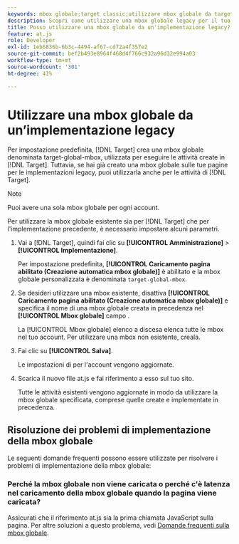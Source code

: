 ```yaml
---
keywords: mbox globale;target classic;utilizzare mbox globale da target classic
description: Scopri come utilizzare una mbox globale legacy per il tuo Adobe [!DNL Target] se hai già creato una mbox globale sulle tue pagine per le implementazioni legacy.
title: Posso utilizzare una mbox globale da un'implementazione legacy?
feature: at.js
role: Developer
exl-id: 1eb6836b-6b3c-4494-af67-cd72a4f357e2
source-git-commit: bef2b493e8964f468d4f766c932a96d32e994a03
workflow-type: tm+mt
source-wordcount: '301'
ht-degree: 41%

---
```


# Utilizzare una mbox globale da un’implementazione legacy

Per impostazione predefinita, [!DNL Target] crea una mbox globale denominata target-global-mbox, utilizzata per eseguire le attività create in [!DNL Target]. Tuttavia, se hai già creato una mbox globale sulle tue pagine per le implementazioni legacy, puoi utilizzarla anche per le attività di [!DNL Target].

>[!NOTE]
>
>Puoi avere una sola mbox globale per ogni account.

Per utilizzare la mbox globale esistente sia per [!DNL Target] che per l&#39;implementazione precedente, è necessario impostare alcuni parametri.

1. Vai a [!DNL Target], quindi fai clic su **[!UICONTROL Amministrazione]** > **[!UICONTROL Implementazione]**.

   Per impostazione predefinita, **[!UICONTROL Caricamento pagina abilitato (Creazione automatica mbox globale)]** è abilitato e la mbox globale personalizzata è denominata `target-global-mbox`.

1. Se desideri utilizzare una mbox esistente, disattiva **[!UICONTROL Caricamento pagina abilitato (Creazione automatica mbox globale)]** e specifica il nome di una mbox globale creata in precedenza nel **[!UICONTROL Mbox globale]** campo .

   La [!UICONTROL Mbox globale] elenco a discesa elenca tutte le mbox nel tuo account. Per utilizzare una mbox non esistente, creala.

1. Fai clic su **[!UICONTROL Salva]**.

   Le impostazioni di per l&#39;account vengono aggiornate.

1. Scarica il nuovo file at.js e fai riferimento a esso sul tuo sito.

   Tutte le attività esistenti vengono aggiornate in modo da utilizzare la mbox globale specificata, comprese quelle create e implementate in precedenza.

## Risoluzione dei problemi di implementazione della mbox globale

Le seguenti domande frequenti possono essere utilizzate per risolvere i problemi di implementazione della mbox globale:

### Perché la mbox globale non viene caricata o perché c&#39;è latenza nel caricamento della mbox globale quando la pagina viene caricata?

Assicurati che il riferimento at.js sia la prima chiamata JavaScript sulla pagina. Per altre soluzioni a questo problema, vedi [Domande frequenti sulla mbox globale](/help/c-implementing-target/c-implementing-target-for-client-side-web/c-target-atjs-faq/global-mbox-frequently-asked-questions.md).
